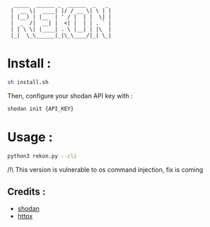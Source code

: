```
  _____  ______ _  ______  _   _ 
 |  __ \|  ____| |/ / __ \| \ | |
 | |__) | |__  | ' / |  | |  \| |
 |  _  /|  __| |  <| |  | | . ` |
 | | \ \| |____| . \ |__| | |\  |
 |_|  \_\______|_|\_\____/|_| \_|
```
                                 
# Install :

```sh
sh install.sh
```

Then, configure your shodan API key with :

```sh
shodan init {API_KEY}
```

# Usage : 

```sh
python3 rekon.py --cli
```


/!\ This version is vulnerable to os command injection, fix is coming 

## Credits :
- [shodan](https://shodan.io)
- [httpx](https://github.com/projectdiscovery/httpx)
